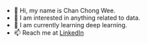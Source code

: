 - 👋 Hi, my name is Chan Chong Wee.
- 👀 I am interested in anything related to data.
- 🌱 I am currently learning deep learning.
- 📫 Reach me at [LinkedIn](https://www.linkedin.com/in/chanchongwee0312/)

<!---
chongwee0312/chongwee0312 is a ✨ special ✨ repository because its `README.md` (this file) appears on your GitHub profile.
You can click the Preview link to take a look at your changes.
--->
